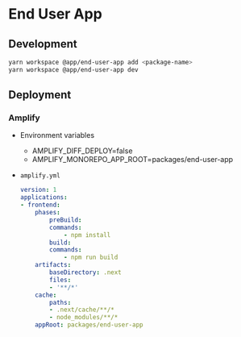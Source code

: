# End User App

## Development

```sh
yarn workspace @app/end-user-app add <package-name>
yarn workspace @app/end-user-app dev
```

## Deployment

### Amplify

- Environment variables

    - AMPLIFY_DIFF_DEPLOY=false
    - AMPLIFY_MONOREPO_APP_ROOT=packages/end-user-app

- `amplify.yml`

    ```yml
    version: 1
    applications:
    - frontend:
        phases:
            preBuild:
            commands:
                - npm install
            build:
            commands:
                - npm run build
        artifacts:
            baseDirectory: .next
            files:
            - '**/*'
        cache:
            paths:
            - .next/cache/**/*
            - node_modules/**/*
        appRoot: packages/end-user-app
    ```